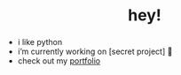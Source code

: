 <h1 align="center">hey!</h1>
<h3 align="center"></h3>

- i like python
- i’m currently working on [secret project] 👀
- check out my [portfolio](https://jyoon.dev)

<!--
**jaykzu/jaykzu** is a ✨ _special_ ✨ repository because its `README.md` (this file) appears on your GitHub profile.

Here are some ideas to get you started:

- 🔭 I’m currently working on ...
- 🌱 I’m currently learning ...
- 👯 I’m looking to collaborate on ...
- 🤔 I’m looking for help with ...
- 💬 Ask me about ...
- 📫 How to reach me: ...
- 😄 Pronouns: ...
- ⚡ Fun fact: ...
-->
